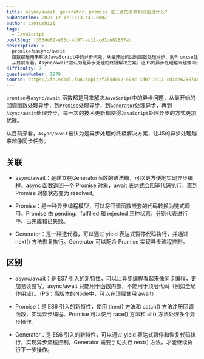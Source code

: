 ```yaml
---
title: async/await、generator、promise 这三者的关联和区别是什么?
pubDatetime: 2023-12-17T18:31:41.000Z
author: caorushizi
tags:
  - JavaScript
postSlug: f355de02-e03c-4d97-ac11-cd1de62867ab
description: >-
  promise与async/await
  函数都是用来解决JavaScript中的异步问题，从最开始的回调函数处理异步，到Promise处理异步，到Generator处理异步，再到Async/await处理异步，每一次的技术更新都使得JavaScript处理异步的方式更加优雅。
  从目前来看，Async/await被认为是异步处理的终极解决方案，让JS的异步处理越来越像同步任务。 关联 async/a
difficulty: 3
questionNumber: 1979
source: https://fe.ecool.fun/topic/f355de02-e03c-4d97-ac11-cd1de62867ab
---
```


`promise`与`async/await` 函数都是用来解决`JavaScript`中的异步问题，从最开始的回调函数处理异步，到`Promise`处理异步，到`Generator`处理异步，再到`Async/await`处理异步，每一次的技术更新都使得`JavaScript`处理异步的方式更加优雅。

从目前来看，`Async/await`被认为是异步处理的终极解决方案，让JS的异步处理越来越像同步任务。

## 关联

- async/await：是建立在Generator函数的语法糖，可以更方便地实现异步编程。async 函数返回一个 Promise 对象，await 表达式会阻塞代码执行，直到 Promise 对象状态变为 resolved。

- Promise：是一种异步编程模型，可以将回调函数嵌套的代码转换为链式调用。Promise 由 pending、fulfilled 和 rejected 三种状态，分别代表进行中、已完成和已失败。

- Generator：是一种迭代器，可以通过 yield 表达式暂停代码执行，并通过 next() 方法恢复执行。Generator 可以配合 Promise 实现异步流程控制。

## 区别

- async/await：是 ES7 引入的新特性，可以让异步编程看起来像同步编程，更加易读易写。async/await 只能用于函数内部，不能用于顶层代码（例如全局作用域）。（PS：高版本的Node中，可以在顶层使用 await）

- Promise：是 ES6 引入的新特性，使用 then() 方法和 catch() 方法注册回调函数，实现异步编程。Promise 可以使用 race() 方法和 all() 方法处理多个异步操作。

- Generator：是 ES6 引入的新特性，可以通过 yield 表达式暂停和恢复代码执行，实现异步流程控制。Generator 需要手动执行 next() 方法，才能继续执行下一步操作。
